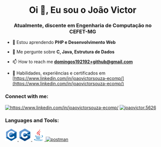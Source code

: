 <h1 align="center">Oi 👋, Eu sou o João Victor</h1>
<h3 align="center">Atualmente, discente em Engenharia de Computação no CEFET-MG</h3>

- 🌱 Estou aprendendo **PHP e Desenvolvimento Web**

- 💬 Me pergunte sobre **C, Java, Estrutura de Dados**

- 📫 How to reach me **domingos192192+github@gmail.com**

- 📄 Habilidades, experiências e certificados em [https://www.linkedin.com/in/joaovictorsouza-ecomp/](https://www.linkedin.com/in/joaovictorsouza-ecomp/)

<h3 align="left">Connect with me:</h3>
<p align="left">
<a href="https://linkedin.com/in/joaovictorsouza-ecomp/" target="blank"><img align="center" src="https://raw.githubusercontent.com/rahuldkjain/github-profile-readme-generator/master/src/images/icons/Social/linked-in-alt.svg" alt="https://www.linkedin.com/in/joaovictorsouza-ecomp/" height="30" width="40" /></a>
<a href="https://instagram.com/joaovictor.5626" target="blank"><img align="center" src="https://raw.githubusercontent.com/rahuldkjain/github-profile-readme-generator/master/src/images/icons/Social/instagram.svg" alt="joaovictor.5626" height="30" width="40" /></a>
</p>

<h3 align="left">Languages and Tools:</h3>
<p align="left"> <a href="https://www.cprogramming.com/" target="_blank" rel="noreferrer"> <img src="https://raw.githubusercontent.com/devicons/devicon/master/icons/c/c-original.svg" alt="c" width="40" height="40"/> </a> <a href="https://www.w3schools.com/cpp/" target="_blank" rel="noreferrer"> <img src="https://raw.githubusercontent.com/devicons/devicon/master/icons/cplusplus/cplusplus-original.svg" alt="cplusplus" width="40" height="40"/> </a> <a href="https://www.java.com" target="_blank" rel="noreferrer"> <img src="https://raw.githubusercontent.com/devicons/devicon/master/icons/java/java-original.svg" alt="java" width="40" height="40"/> </a> <a href="https://postman.com" target="_blank" rel="noreferrer"> <img src="https://www.vectorlogo.zone/logos/getpostman/getpostman-icon.svg" alt="postman" width="40" height="40"/> </a> </p>


<!--
**John5626/John5626** is a ✨ _special_ ✨ repository because its `README.md` (this file) appears on your GitHub profile.

Here are some ideas to get you started:

- 🔭 I’m currently working on ...
- 🌱 I’m currently learning ...
- 👯 I’m looking to collaborate on ...
- 🤔 I’m looking for help with ...
- 💬 Ask me about ...
- 📫 How to reach me: ...
- 😄 Pronouns: ...
- ⚡ Fun fact: ...
-->
